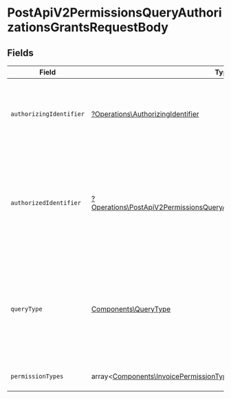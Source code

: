 # PostApiV2PermissionsQueryAuthorizationsGrantsRequestBody


## Fields

| Field                                                                                                                                                                         | Type                                                                                                                                                                          | Required                                                                                                                                                                      | Description                                                                                                                                                                   |
| ----------------------------------------------------------------------------------------------------------------------------------------------------------------------------- | ----------------------------------------------------------------------------------------------------------------------------------------------------------------------------- | ----------------------------------------------------------------------------------------------------------------------------------------------------------------------------- | ----------------------------------------------------------------------------------------------------------------------------------------------------------------------------- |
| `authorizingIdentifier`                                                                                                                                                       | [?Operations\AuthorizingIdentifier](../../Models/Operations/AuthorizingIdentifier.md)                                                                                         | :heavy_minus_sign:                                                                                                                                                            | Identyfikator podmiotu uprawniającego.<br/>\| Type \| Value \|<br/>\| --- \| --- \|<br/>\| Nip \| 10 cyfrowy numer NIP \|                                                     |
| `authorizedIdentifier`                                                                                                                                                        | [?Operations\PostApiV2PermissionsQueryAuthorizationsGrantsAuthorizedIdentifier](../../Models/Operations/PostApiV2PermissionsQueryAuthorizationsGrantsAuthorizedIdentifier.md) | :heavy_minus_sign:                                                                                                                                                            | Identyfikator podmiotu uprawnionego.<br/>\| Type \| Value \|<br/>\| --- \| --- \|<br/>\| Nip \| 10 cyfrowy numer NIP \|<br/>\| PeppolId \| Identyfikator dostawcy usług Peppol \| |
| `queryType`                                                                                                                                                                   | [Components\QueryType](../../Models/Components/QueryType.md)                                                                                                                  | :heavy_check_mark:                                                                                                                                                            | Typ zapytania.<br/>\| Type \| Value \|<br/>\| --- \| --- \|<br/>\| Granted \| Uprawnienia nadane innym podmiotom \|<br/>\| Received \| Uprawnienia otrzymane od innych podmiotów \| |
| `permissionTypes`                                                                                                                                                             | array<[Components\InvoicePermissionType](../../Models/Components/InvoicePermissionType.md)>                                                                                   | :heavy_minus_sign:                                                                                                                                                            | Możliwe uprawnienia do filtrowania.                                                                                                                                           |